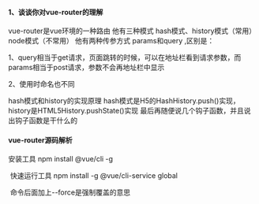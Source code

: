 #### 1、谈谈你对vue-router的理解

vue-router是vue环境的一种路由
他有三种模式 hash模式、history模式（常用）node模式（不常用）
他有两种传参方式 params和query ,区别是：

1、query相当于get请求，页面跳转的时候，可以在地址栏看到请求参数，而params相当于post请求，参数不会再地址栏中显示

2、使用时命名也不同

hash模式和history的实现原理 hash模式是H5的HashHistory.push()实现，history是HTML5History.pushState()实现
最后再随便说几个钩子函数，并且说出钩子函数是干什么的





#### vue-router源码解析

安装工具  npm install @vue/cli -g

​                  快速运行工具 npm install -g @vue/cli-service global

​                  命令后面加上--force是强制覆盖的意思